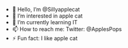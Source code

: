 - 👋 Hello, I’m @Sillyapplecat
- 👀 I’m interested in apple cat
- 🌱 I’m currently learning IT
- 📫 How to reach me: Twitter: @ApplesPops
- ⚡ Fun fact: I like apple cat
<!---
Sillyapplecat/Sillyapplecat is a ✨ special ✨ repository because its `README.md` (this file) appears on your GitHub profile.
You can click the Preview link to take a look at your changes.
--->
